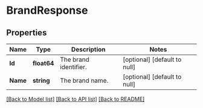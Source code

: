 # BrandResponse

## Properties
Name | Type | Description | Notes
------------ | ------------- | ------------- | -------------
**Id** | **float64** | The brand identifier. | [optional] [default to null]
**Name** | **string** | The brand name. | [optional] [default to null]

[[Back to Model list]](../README.md#documentation-for-models) [[Back to API list]](../README.md#documentation-for-api-endpoints) [[Back to README]](../README.md)

